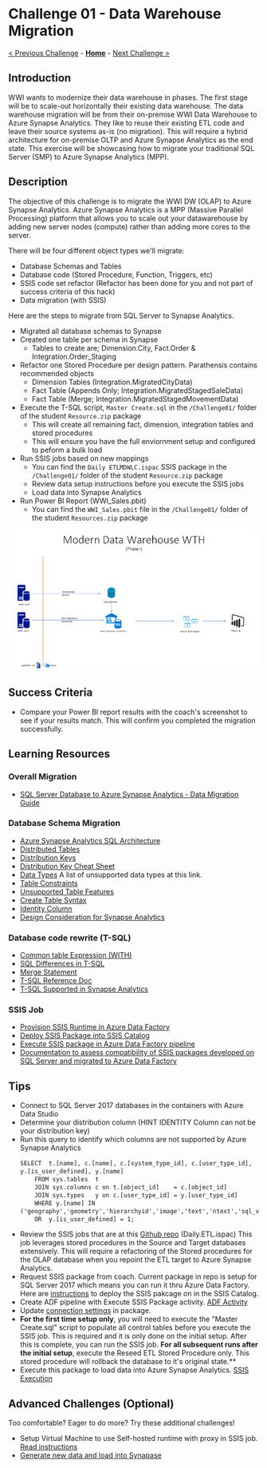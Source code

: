 # Challenge 01 - Data Warehouse Migration

[< Previous Challenge](./Challenge-00.md) - **[Home](../README.md)** - [Next Challenge >](./Challenge-02.md)

## Introduction

WWI wants to modernize their data warehouse in phases.  The first stage will be to scale-out horizontally their existing data warehouse.  The data warehouse migration will be from their on-premise WWI Data Warehouse to Azure Synapse Analytics.  They like to reuse their existing ETL code and leave their source systems as-is (no migration).  This will require a hybrid architecture for on-premise OLTP and Azure Synapse Analytics as the end state.  This exercise will be showcasing how to migrate your traditional SQL Server (SMP) to Azure Synapse Analytics (MPP).

## Description

The objective of this challenge is to migrate the WWI DW (OLAP) to Azure Synapse Analytics.  Azure Synapse Analytics is a MPP (Massive Parallel Processing) platform that allows you to scale out your datawarehouse by adding new server nodes (compute) rather than adding more cores to the server.  

There will be four different object types we'll migrate:

* Database Schemas and Tables
* Database code (Stored Procedure, Function, Triggers, etc)
* SSIS code set refactor (Refactor has been done for you and not part of success criteria of this hack)
* Data migration (with SSIS)

Here are the steps to migrate from SQL Server to Synapse Analytics.
- Migrated all database schemas to Synapse
- Created one table per schema in Synapse
    - Tables to create are; Dimension.City, Fact.Order & Integration.Order_Staging
- Refactor one Stored Procedure per design pattern.  Parathensis contains recommended objects
    - Dimension Tables (Integration.MigratedCityData)
    - Fact Table (Appends Only; Integration.MigratedStagedSaleData)
    - Fact Table (Merge; Integration.MigratedStagedMovementData)
- Execute the T-SQL script, `Master Create.sql` in the `/Challenge01/` folder of the student `Resource.zip` package
    - This will create all remaining fact, dimension, integration tables and stored procedures
    - This will ensure you have the full enviornment setup and configured to peform a bulk load
- Run SSIS jobs based on new mappings
    - You can find the `Daily ETLMDWLC.ispac` SSIS package in the `/Challenge01/` folder of the student `Resource.zip` package
    - Review data setup instructions before you execute the SSIS jobs
    - Load data into Synapse Analytics
- Run Power BI Report (WWI_Sales.pbit)
    - You can find the `WWI_Sales.pbit` file in the `/Challenge01/` folder of the student `Resources.zip` package


![The Solution diagram is described in the text following this diagram.](../Coach/images/Challenge1.png)

## Success Criteria

- Compare your Power BI report results with the coach's screenshot to see if your results match.  This will confirm you completed the migration successfully.

## Learning Resources

### Overall Migration
- [SQL Server Database to Azure Synapse Analytics - Data Migration Guide](https://docs.microsoft.com/en-us/azure/synapse-analytics/migration-guides/migrate-to-synapse-analytics-guide)

### Database Schema Migration
- [Azure Synapse Analytics SQL Architecture](https://docs.microsoft.com/en-us/azure/synapse-analytics/sql/overview-architecture)
- [Distributed Tables](https://docs.microsoft.com/en-us/azure/synapse-analytics/sql-data-warehouse/sql-data-warehouse-tables-distribute?context=%2Fazure%2Fsynapse-analytics%2Fcontext%2Fcontext)
- [Distribution Keys](https://docs.microsoft.com/en-us/azure/synapse-analytics/sql/develop-tables-overview) 
- [Distribution Key Cheat Sheet](https://docs.microsoft.com/en-us/azure/synapse-analytics/sql-data-warehouse/cheat-sheet#distributed-or-replicated-tables)
- [Data Types](https://docs.microsoft.com/en-us/azure/synapse-analytics/sql/develop-tables-data-types#unsupported-data-types)  A list of unsupported data types at this link.
- [Table Constraints](https://docs.microsoft.com/en-us/azure/synapse-analytics/sql-data-warehouse/sql-data-warehouse-table-constraints?context=%2Fazure%2Fsynapse-analytics%2Fcontext%2Fcontext)
- [Unsupported Table Features](https://docs.microsoft.com/en-us/azure/synapse-analytics/sql/develop-tables-overview#unsupported-table-features)
- [Create Table Syntax](https://docs.microsoft.com/en-us/sql/t-sql/statements/create-table-azure-sql-data-warehouse?view%253Daps-pdw-2016-au7=&view=aps-pdw-2016-au7)
- [Identity Column](https://docs.microsoft.com/en-us/azure/synapse-analytics/sql-data-warehouse/sql-data-warehouse-tables-identity?context=%2Fazure%2Fsynapse-analytics%2Fcontext%2Fcontext)
- [Design Consideration for Synapse Analytics](https://medium.com/analytics-vidhya/azure-synapse-analytics-key-considerations-while-building-your-data-warehouse-a54ad1804139)

### Database code rewrite (T-SQL)
- [Common table Expression (WITH)](https://docs.microsoft.com/en-us/sql/t-sql/queries/with-common-table-expression-transact-sql?view=azure-sqldw-latest#features-and-limitations-of-common-table-expressions-in--and-9)
- [SQL Differences in T-SQL](https://docs.microsoft.com/en-us/azure/synapse-analytics/sql-data-warehouse/sql-data-warehouse-troubleshoot#differences-from-sql-database)
- [Merge Statement](https://docs.microsoft.com/en-us/sql/t-sql/statements/merge-transact-sql?view=azure-sqldw-latest)
- [T-SQL Reference Doc](https://docs.microsoft.com/en-us/azure/synapse-analytics/sql/overview-features)
- [T-SQL Supported in Synapse Analytics](https://docs.microsoft.com/en-us/azure/synapse-analytics/sql-data-warehouse/sql-data-warehouse-reference-tsql-statements?context=%2Fazure%2Fsynapse-analytics%2Fcontext%2Fcontext)

### SSIS Job
- [Provision SSIS Runtime in Azure Data Factory](https://docs.microsoft.com/en-us/azure/data-factory/tutorial-deploy-ssis-packages-azure)
- [Deploy SSIS Package into SSIS Catalog](https://docs.microsoft.com/en-us/sql/integration-services/lift-shift/ssis-azure-deploy-run-monitor-tutorial?view=sql-server-ver15)
- [Execute SSIS package in Azure Data Factory pipeline ](https://docs.microsoft.com/en-us/azure/data-factory/how-to-invoke-ssis-package-ssis-activity?tabs=data-factory)
- [Documentation to assess compatibility of SSIS packages developed on SQL Server and migrated to Azure Data Factory](https://docs.microsoft.com/en-us/azure/data-factory/scenario-ssis-migration-overview#assessment)

## Tips

- Connect to SQL Server 2017 databases in the containers with Azure Data Studio
- Determine your distribution column (HINT IDENTITY Column can not be your distribution key)
- Run this query to identify which columns are not supported by Azure Synapse Analytics
	```
	SELECT  t.[name], c.[name], c.[system_type_id], c.[user_type_id], y.[is_user_defined], y.[name]
		FROM sys.tables  t
		JOIN sys.columns c on t.[object_id]    = c.[object_id]
		JOIN sys.types   y on c.[user_type_id] = y.[user_type_id]
		WHERE y.[name] IN ('geography','geometry','hierarchyid','image','text','ntext','sql_variant','timestamp','xml')
		OR  y.[is_user_defined] = 1;
	```
- Review the SSIS jobs that are at this [Github repo](https://github.com/Microsoft/sql-server-samples/releases/tag/wide-world-importers-v1.0) (Daily.ETL.ispac)  This job leverages stored procedures in the Source and Target databases extensively.  This will require a refactoring of the Stored procedures for the OLAP database when you repoint the ETL target to Azure Synapse Analytics.
- Request SSIS package from coach.  Current package in repo is setup for SQL Server 2017 which means you can run it thru Azure Data Factory. Here are [instructions](https://docs.microsoft.com/en-us/sql/integration-services/lift-shift/ssis-azure-deploy-run-monitor-tutorial?view=sql-server-ver15#deploy-a-project-with-the-deployment-wizard) to deploy the SSIS pakcage on in the SSIS Catalog.
- Create ADF pipeline with Execute SSIS Package activity. [ADF Activity](https://docs.microsoft.com/en-us/azure/data-factory/how-to-invoke-ssis-package-ssis-activity?tabs=data-factory#create-a-pipeline-with-an-execute-ssis-package-activity)
- Update [connection settings](https://docs.microsoft.com/en-us/azure/data-factory/how-to-invoke-ssis-package-ssis-activity?tabs=data-factory#connection-managers-tab) in package.
- **For the first time setup only**, you will need to execute the "Master Create.sql" script to populate all control tables before you execute the SSIS job.  This is required and it is only done on the initial setup.  After this is complete, you can run the SSIS job.  **For all subsequent runs after the initial setup**, execute the Reseed ETL Stored Procedure only.  This stored procedure will rollback the database to it's original state.**
- Execute this package to load data into Azure Synapse Analytics. [SSIS Execution](https://docs.microsoft.com/en-us/azure/data-factory/how-to-invoke-ssis-package-ssis-activity?tabs=data-factory#run-the-pipeline)

## Advanced Challenges (Optional)

Too comfortable?  Eager to do more?  Try these additional challenges!

- Setup Virtual Machine to use Self-hosted runtime with proxy in SSIS job.  [Read instructions](https://docs.microsoft.com/en-us/azure/data-factory/self-hosted-integration-runtime-proxy-ssis)
- [Generate new data and load into Synapase](https://docs.microsoft.com/en-us/sql/samples/wide-world-importers-generate-data?view=sql-server-ver15)
